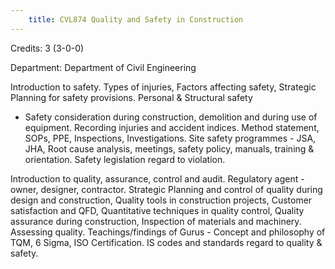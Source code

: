 ```yaml
---
    title: CVL874 Quality and Safety in Construction
---
```

Credits: 3 (3-0-0)

Department: Department of Civil Engineering

Introduction to safety. Types of injuries, Factors affecting safety, Strategic Planning for safety provisions. Personal & Structural safety
- Safety consideration during construction, demolition and during use of equipment. Recording injuries and accident indices. Method statement, SOPs, PPE, Inspections, Investigations. Site safety programmes - JSA, JHA, Root cause analysis, meetings, safety policy, manuals, training & orientation. Safety legislation regard to violation.

Introduction to quality, assurance, control and audit. Regulatory agent - owner, designer, contractor. Strategic Planning and control of quality during design and construction, Quality tools in construction projects, Customer satisfaction and QFD, Quantitative techniques in quality control, Quality assurance during construction, Inspection of materials and machinery. Assessing quality. Teachings/findings of Gurus - Concept and philosophy of TQM, 6 Sigma, ISO Certification. IS codes and standards regard to quality & safety.